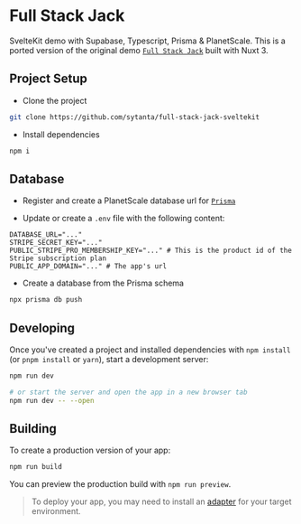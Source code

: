 # Full Stack Jack

SvelteKit demo with Supabase, Typescript, Prisma & PlanetScale. This is a ported version of the original demo [`Full Stack Jack`](https://github.com/jurassicjs/nuxt3-fullstack-tutorial) built with Nuxt 3.

## Project Setup

- Clone the project

```sh
git clone https://github.com/sytanta/full-stack-jack-sveltekit
```

- Install dependencies

```sh
npm i
```

## Database

- Register and create a PlanetScale database url for [`Prisma`](https://www.prisma.io/docs/guides/database/using-prisma-with-planetscale)

- Update or create a `.env` file with the following content:

```
DATABASE_URL="..."
STRIPE_SECRET_KEY="..."
PUBLIC_STRIPE_PRO_MEMBERSHIP_KEY="..." # This is the product id of the Stripe subscription plan
PUBLIC_APP_DOMAIN="..." # The app's url
```

- Create a database from the Prisma schema

```sh
npx prisma db push
```

## Developing

Once you've created a project and installed dependencies with `npm install` (or `pnpm install` or `yarn`), start a development server:

```bash
npm run dev

# or start the server and open the app in a new browser tab
npm run dev -- --open
```

## Building

To create a production version of your app:

```bash
npm run build
```

You can preview the production build with `npm run preview`.

> To deploy your app, you may need to install an [adapter](https://kit.svelte.dev/docs/adapters) for your target environment.
